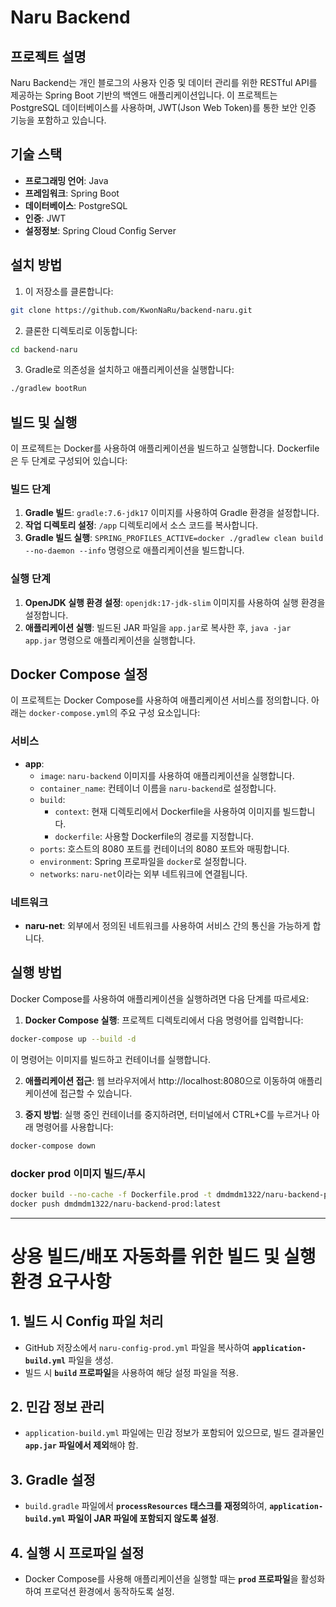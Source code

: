 # Naru Backend

## 프로젝트 설명

Naru Backend는 개인 블로그의 사용자 인증 및 데이터 관리를 위한 RESTful API를 제공하는 Spring Boot 기반의 백엔드 애플리케이션입니다. 이 프로젝트는 PostgreSQL 데이터베이스를 사용하며, JWT(Json Web Token)를 통한 보안 인증 기능을 포함하고 있습니다.

## 기술 스택

-   **프로그래밍 언어**: Java
-   **프레임워크**: Spring Boot
-   **데이터베이스**: PostgreSQL
-   **인증**: JWT
-   **설정정보**: Spring Cloud Config Server

## 설치 방법

1. 이 저장소를 클론합니다:

```bash
git clone https://github.com/KwonNaRu/backend-naru.git
```

2. 클론한 디렉토리로 이동합니다:

```bash
cd backend-naru
```

3. Gradle로 의존성을 설치하고 애플리케이션을 실행합니다:

```bash
./gradlew bootRun
```

## 빌드 및 실행

이 프로젝트는 Docker를 사용하여 애플리케이션을 빌드하고 실행합니다. Dockerfile은 두 단계로 구성되어 있습니다:

### 빌드 단계

1. **Gradle 빌드**: `gradle:7.6-jdk17` 이미지를 사용하여 Gradle 환경을 설정합니다.
2. **작업 디렉토리 설정**: `/app` 디렉토리에서 소스 코드를 복사합니다.
3. **Gradle 빌드 실행**: `SPRING_PROFILES_ACTIVE=docker ./gradlew clean build --no-daemon --info` 명령으로 애플리케이션을 빌드합니다.

### 실행 단계

1. **OpenJDK 실행 환경 설정**: `openjdk:17-jdk-slim` 이미지를 사용하여 실행 환경을 설정합니다.
2. **애플리케이션 실행**: 빌드된 JAR 파일을 `app.jar`로 복사한 후, `java -jar app.jar` 명령으로 애플리케이션을 실행합니다.

## Docker Compose 설정

이 프로젝트는 Docker Compose를 사용하여 애플리케이션 서비스를 정의합니다. 아래는 `docker-compose.yml`의 주요 구성 요소입니다:

### 서비스

-   **app**:
    -   `image`: `naru-backend` 이미지를 사용하여 애플리케이션을 실행합니다.
    -   `container_name`: 컨테이너 이름을 `naru-backend`로 설정합니다.
    -   `build`:
        -   `context`: 현재 디렉토리에서 Dockerfile을 사용하여 이미지를 빌드합니다.
        -   `dockerfile`: 사용할 Dockerfile의 경로를 지정합니다.
    -   `ports`: 호스트의 8080 포트를 컨테이너의 8080 포트와 매핑합니다.
    -   `environment`: Spring 프로파일을 `docker`로 설정합니다.
    -   `networks`: `naru-net`이라는 외부 네트워크에 연결됩니다.

### 네트워크

-   **naru-net**: 외부에서 정의된 네트워크를 사용하여 서비스 간의 통신을 가능하게 합니다.

## 실행 방법

Docker Compose를 사용하여 애플리케이션을 실행하려면 다음 단계를 따르세요:

1. **Docker Compose 실행**: 프로젝트 디렉토리에서 다음 명령어를 입력합니다:

```bash
docker-compose up --build -d
```

이 명령어는 이미지를 빌드하고 컨테이너를 실행합니다.

2. **애플리케이션 접근**: 웹 브라우저에서 http://localhost:8080으로 이동하여 애플리케이션에 접근할 수 있습니다.

3. **중지 방법**: 실행 중인 컨테이너를 중지하려면, 터미널에서 CTRL+C를 누르거나 아래 명령어를 사용합니다:

```bash
docker-compose down
```

### docker prod 이미지 빌드/푸시

```bash
docker build --no-cache -f Dockerfile.prod -t dmdmdm1322/naru-backend-prod:latest .
docker push dmdmdm1322/naru-backend-prod:latest
```

---

# **상용 빌드/배포 자동화를 위한 빌드 및 실행 환경 요구사항**

## **1. 빌드 시 Config 파일 처리**

-   GitHub 저장소에서 `naru-config-prod.yml` 파일을 복사하여 **`application-build.yml`** 파일을 생성.
-   빌드 시 **`build` 프로파일**을 사용하여 해당 설정 파일을 적용.

## **2. 민감 정보 관리**

-   `application-build.yml` 파일에는 민감 정보가 포함되어 있으므로, 빌드 결과물인 **`app.jar` 파일에서 제외**해야 함.

## **3. Gradle 설정**

-   `build.gradle` 파일에서 **`processResources` 태스크를 재정의**하여, **`application-build.yml` 파일이 JAR 파일에 포함되지 않도록 설정**.

## **4. 실행 시 프로파일 설정**

-   Docker Compose를 사용해 애플리케이션을 실행할 때는 **`prod` 프로파일**을 활성화하여 프로덕션 환경에서 동작하도록 설정.
